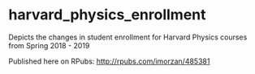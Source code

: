 # harvard_physics_enrollment
Depicts the changes in student enrollment for Harvard Physics courses from Spring 2018 - 2019

Published here on RPubs: http://rpubs.com/imorzan/485381
